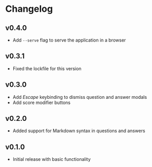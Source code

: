 
# Changelog

## v0.4.0

* Add `--serve` flag to serve the application in a browser

## v0.3.1

* Fixed the lockfile for this version

## v0.3.0

* Add *Escape* keybinding to dismiss question and answer modals
* Add score modifier buttons

## v0.2.0

* Added support for Markdown syntax in questions and answers

## v0.1.0

* Initial release with basic functionality
